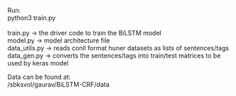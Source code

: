 Run:
<br>
python3 train.py
<br>
<br>
train.py -> the driver code to train the BiLSTM model
<br>
model.py -> model architecture file
<br>
data_utils.py -> reads conll format huner datasets as lists of sentences/tags
<br>
data_gen.py -> converts the sentences/tags into train/test matrices
			to be used by keras model

Data can be found at:
<br>
/sbksvol/gaurav/BiLSTM-CRF/data
